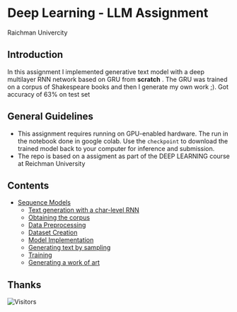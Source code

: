 # Deep Learning - LLM Assignment

Raichman Univercity

## Introduction

In this assignment I implemented generative text model with a deep multilayer RNN network based on GRU from **scratch** . The GRU was trained on a corpus of Shakespeare books and then I generate my own work ;). 
Got accuracy of 63% on test set

## General Guidelines

- This assignment requires running on GPU-enabled hardware. The run in the notebook done in google colab. Use the `checkpoint` to download the trained model back to your computer for inference and submission.
- The repo is based on a assigment as part of the DEEP LEARNING course at Reichman University
  
## Contents
- [Sequence Models](#part1)
    - [Text generation with a char-level RNN](#part1_1)
    - [Obtaining the corpus](#part1_2)
    - [Data Preprocessing](#part1_3)
    - [Dataset Creation](#part1_4)
    - [Model Implementation](#part1_5)
    - [Generating text by sampling](#part1_6)
    - [Training](#part1_7)
    - [Generating a work of art](#part1_8)

## Thanks
![Visitors](https://api.visitorbadge.io/api/visitors?path=https%3A%2F%2Fgithub.com%2FNadavElyakim27%2FGRU-generative-text-model.git&labelColor=%232ccce4&countColor=%23555555&style=flat)
